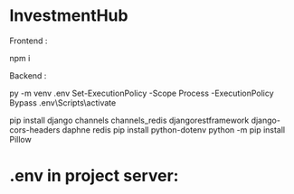 # InvestmentHub

Frontend :

npm i


Backend :

py -m venv .env
Set-ExecutionPolicy -Scope Process -ExecutionPolicy Bypass 
.env\Scripts\activate

pip install django channels channels_redis djangorestframework django-cors-headers daphne redis
pip install python-dotenv
python -m pip install Pillow

# .env in project server:


